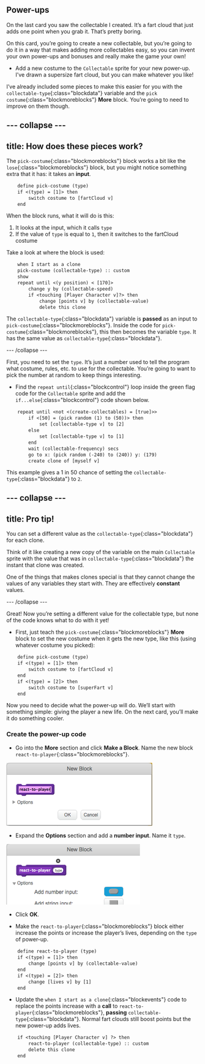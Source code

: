 ## Power-ups

On the last card you saw the collectable I created. It’s a fart cloud that just adds one point when you grab it. That’s pretty boring.

On this card, you’re going to create a new collectable, but you’re going to do it in a way that makes adding more collectables easy, so you can invent your own power-ups and bonuses and really make the game your own!

+ Add a new costume to the `Collectable` sprite for your new power-up. I've drawn a supersize fart cloud, but you can make whatever you like!

I’ve already included some pieces to make this easier for you with the `collectable-type`{:class="blockdata"} variable and the `pick costume`{:class="blockmoreblocks"} **More** block. You’re going to need to improve on them though. 

--- collapse ---
---
title: How does these pieces work?
---

The `pick-costume`{:class="blockmoreblocks"} block works a bit like the `lose`{:class="blockmoreblocks"} block, but you might notice something extra that it has: it takes an **input**.

```blocks
    define pick-costume (type)
    if <(type) = [1]> then
        switch costume to [fartCloud v]
    end
```
    
When the block runs, what it will do is this:

 1. It looks at the input, which it calls `type`
 2. If the value of `type` is equal to `1`, then it switches to the fartCloud costume

Take a look at where the block is used:

```blocks
    when I start as a clone
    pick-costume (collectable-type) :: custom
    show
    repeat until <(y position) < [170]>
        change y by (collectable-speed)
        if <touching [Player Character v]?> then
            change [points v] by (collectable-value)
            delete this clone
```

The `collectable-type`{:class="blockdata"} variable is **passed** as an input to `pick-costume`{:class="blockmoreblocks"}. Inside the code for `pick-costume`{:class="blockmoreblocks"}, this then becomes the variable `type`. It has the same value as `collectable-type`{:class="blockdata"}.

--- /collapse ---

First, you need to set the `type`. It’s just a number used to tell the program what costume, rules, etc. to use for the collectable. You’re going to want to pick the number at random to keep things interesting. 

+ Find the `repeat until`{:class="blockcontrol"} loop inside the green flag code for the `Collectable` sprite and add the `if...else`{:class="blockcontrol"} code shown below.

```blocks
    repeat until <not <(create-collectables) = [true]>>
        if <[50] = (pick random (1) to (50))> then
            set [collectable-type v] to [2]
        else
            set [collectable-type v] to [1]
        end
        wait (collectable-frequency) secs
        go to x: (pick random (-240) to (240)) y: (179)
        create clone of [myself v]
```

This example gives a 1 in 50 chance of setting the `collectable-type`{:class="blockdata"} to `2`.

--- collapse ---
---
title: Pro tip!
---

You can set a different value as the `collectable-type`{:class="blockdata"} for each clone. 

Think of it like creating a new copy of the variable on the main `Collectable` sprite with the value that was in `collectable-type`{:class="blockdata"} the instant that clone was created. 

One of the things that makes clones special is that they cannot change the values of any variables they start with. They are effectively **constant** values.

--- /collapse ---

Great! Now you’re setting a different value for the collectable type, but none of the code knows what to do with it yet! 

+ First, just teach the `pick-costume`{:class="blockmoreblocks"} **More** block to set the new costume when it gets the new type, like this \(using whatever costume you picked\): 

```blocks
    define pick-costume (type)
    if <(type) = [1]> then
        switch costume to [fartCloud v]
    end
    if <(type) = [2]> then
        switch costume to [superFart v]
    end
```

Now you need to decide what the power-up will do. We’ll start with something simple: giving the player a new life. On the next card, you’ll make it do something cooler. 

### Create the power-up code

+ Go into the **More** section and click **Make a Block**. Name the new block `react-to-player`{:class="blockmoreblocks"}.

![Type in the name for the block](images/powerupMakeName.png)

+ Expand the **Options** section and add a **number input**. Name it `type`.

![Adding a number input to the block](images/powerupMakeInput.png)

+ Click **OK**. 

+ Make the `react-to-player`{:class="blockmoreblocks"} block either increase the points or increase the player’s lives, depending on the `type` of power-up.  

```blocks
    define react-to-player (type)
    if <(type) = [1]> then
        change [points v] by (collectable-value)
    end
    if <(type) = [2]> then
        change [lives v] by [1]
    end
```

+ Update the `when I start as a clone`{:class="blockevents"} code to replace the points increase with a **call** to `react-to-player`{:class="blockmoreblocks"}, **passing** `collectable-type`{:class="blockdata"}. Normal fart clouds still boost points but the new power-up adds lives. 

```blocks
    if <touching [Player Character v] ?> then
        react-to-player (collectable-type) :: custom
        delete this clone
    end
```

